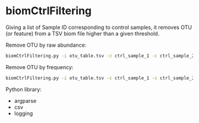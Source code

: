 # biomCtrlFiltering

Giving a list of Sample ID corresponding to control samples, it removes OTU (or feature) from a TSV biom file higher than a given threshold.


Remove OTU by raw abundance:
```bash
biomCtrlFiltering.py -i otu_table.tsv -c ctrl_sample_1 -c ctrl_sample_2 -c ... -n 10
```

Remove OTU by frequency:
```bash
biomCtrlFiltering.py -i otu_table.tsv -c ctrl_sample_1 -c ctrl_sample_2 -c ... -f 0.1
```

Python library:
- argparse
- csv
- logging
